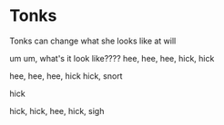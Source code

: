 # Tonks
Tonks can change what she looks like at will

um um, what's it look like???? hee, hee, hee, hick, hick

hee, hee, hee, hick hick, snort

hick

hick, hick, hee, hick, sigh

